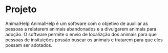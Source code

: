 # Projeto
AnimalHelp
AnimalHelp é um software com o objetivo de auxiliar as pessoas a relatarem animais abandonados e a divulgarem animais para adoção.
O software permite o envio de localizção dos animais para que pessoas de insituições possão buscar os animais e tratarem para que eles possam ser adotados.
